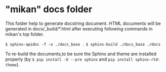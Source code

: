 # "mikan" docs folder

This folder help to generate docstring document. 
HTML documents will be generated in docs/\_build/\*.html after executing following commands in mikan's top folder.  

`$ sphinx-apidoc -f -o ./docs_base .`
`$ sphinx-build ./docs_base ./docs`

To re-build the documents,to be sure the Sphinx and theme are installed properly (by `$ pip install -U --pre sphinx` and `pip install sphinx-rtd-theme`). 
